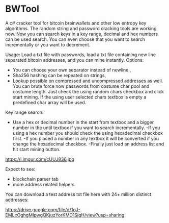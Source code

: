 # BWTool
 A c# cracker tool for bitcoin brainwallets and other low entropy key algorithms.
 The random string and password cracking tools are working now.
 Now you can search keys in a key range, decimal and hex numbers can be used search.
 You can even choose that you want to search incrementally or you want to decrement.
 
 
 Usage:
 Load a txt file with passwords, load a txt file containing new line separated bitcoin addresses, and you can mine instantly.
 Options: 
 - You can choose your own separator instead of newline ,
 - Sha256 hashing can be repeated on strings,
 - Lookup possible on compressed and uncompressed addresses as well.
 You can brute force now passwords from costume char pool and costume length. Just check the using random chars checkbox and click start mining. If the using user selected chars textbox is empty a predefined char array will be used.
 
 Key range search:
 - Use a hex or decimal number in the start from textbox and a bigger number in the until textbox if you want to search incrementally.
 -If you using a hex number you should check the using hexadecimal checkbox first.
 -If you placed a number in any textbox it will be converted if you change the hexadecimal checkbox.
 -Finally just load an address list and hit start mining button.
 
 https://i.imgur.com/cUUJ836.jpg
 
 Expect to see:
 - blockchain parser tab
 - more address related helpers
 
 You can download a test address txt file here with 24+ million distinct addresses:
 
 https://drive.google.com/file/d/1oJ-EMLcOghgMIpwgQKjuzYorKMD1SjqH/view?usp=sharing
 
